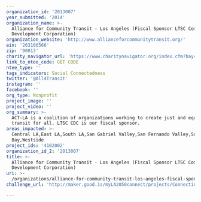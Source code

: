 ```yaml
---
organization_id: '2013007'
year_submitted: '2014'
organization_name: >-
  Alliance for Community Transit - Los Angeles (Fiscal Sponsor LTSC Community
  Development Corporation)
organization_website: 'http://www.allianceforcommunitytransit.org/'
ein: '263106566'
zip: '90013'
charity_navigator_url: 'https://www.charitynavigator.org/index.cfm?bay=search.profile&ein=263106566'
link_to_ntee_code: GET CODE
ntee_type: ''
tags_indicators: Social Connectedness
twitter: '@All4Transit'
instagram: ''
facebook: ''
org_type: Nonprofit
project_image: ''
project_video: ''
org_summary: >-
  ACT-LA is a coalition of organizations working to create just and equitable
  transit for all. LTSC CDC is our fiscal sponsor.
areas_impacted: >-
  Central LA,East LA,South LA,San Gabriel Valley,San Fernando Valley,South
  Bay,Westside
project_ids: '4102002'
organization_id_2: '2013007'
title: >-
  Alliance for Community Transit - Los Angeles (Fiscal Sponsor LTSC Community
  Development Corporation)
uri: >-
  /organizations/alliance-for-community-transit-los-angeles-fiscal-sponsor-ltsc-community-development-corporation/
challenge_url: 'http://maker.good.is/myLA2050connect/projects/ConnectingVoices.html'

---
```

